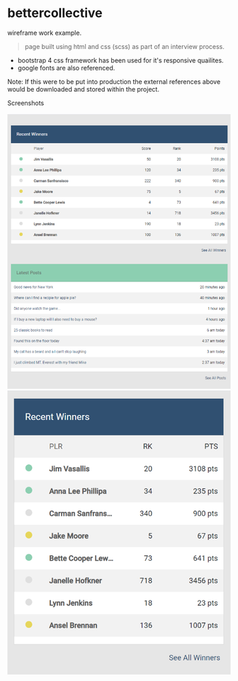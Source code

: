 # bettercollective
wireframe work example.
> page built using html and css (scss) as part of an interview process.

* bootstrap 4 css framework has been used for it's responsive quailites.
* google fonts are also referenced.

Note: If this were to be put into production the external references above would be downloaded and stored within the project.

Screenshots

![](thatcher_desktop.png)
![](thatcher_mobile.png)
